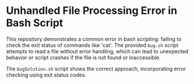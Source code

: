 # Unhandled File Processing Error in Bash Script

This repository demonstrates a common error in bash scripting: failing to check the exit status of commands like 'cat'.  The provided `bug.sh` script attempts to read a file without error handling, which can lead to unexpected behavior or script crashes if the file is not found or inaccessible.

The `bugSolution.sh` script shows the correct approach, incorporating error checking using exit status codes.